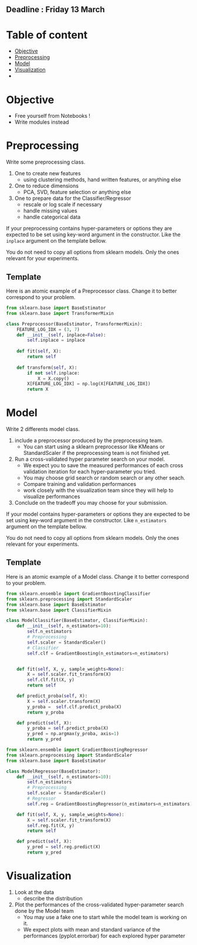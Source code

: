 
## Deadline : Friday 13 March

# Table of content

* [Objective](#objective)
* [Preprocessing](#Preprocessing)
* [Model](#Model)
* [Visualization](#Visualization)
* 

# Objective

- Free yourself from Notebooks !
- Write modules instead


# Preprocessing

Write some preprocessing class.

1. One to create new features
     - using clustering methods, hand written features, or anything else
1. One to reduce dimensions
    - PCA, SVD, feature selection or anything else
1. One to prepare data for the Classifier/Regressor
    - rescale or log scale if necessary
    - handle missing values
    - handle categorical data


If your preprocessing contains hyper-parameters or options they are expected to be set using key-word argument in the constructor. Like the `inplace` argument on the template bellow.

You do not need to copy all options from sklearn models. Only the ones relevant for your experiments.

## Template


Here is an atomic example of a Preprocessor class.
Change it to better correspond to your problem.


```python
from sklearn.base import BaseEstimator
from sklearn.base import TransformerMixin

class Preprocessor(BaseEstimator, TransformerMixin):
    FEATURE_LOG_IDX = (3, 7)
    def __init__(self, inplace=False):
        self.inplace = inplace
    
    def fit(self, X):
        return self
    
    def transform(self, X):
        if not self.inplace:
            X = X.copy()
        X[FEATURE_LOG_IDX] = np.log(X[FEATURE_LOG_IDX])
        return X

```

# Model

Write 2 differents model class.

1. include a preprocessor produced by the preprocessing team.
    - You can start using a sklearn preprocessor like KMeans or StandardScaler if the preprocessing team is not finished yet.
1. Run a cross-validated hyper parameter search on your model.
    - We expect you to save the measured performances of each cross validation iteration for each hyper-parameter you tried.
    - You may choose grid search or random search or any other seach.
    - Compare training and validation performances
    - work closely with the visualization team since they will help to visualize performances
1. Conclude on the tradeoff you may choose for your submission.

If your model contains hyper-parameters or options they are expected to be set using key-word argument in the constructor. Like `n_estimators` argument on the template bellow.

You do not need to copy all options from sklearn models. Only the ones relevant for your experiments.

## Template

Here is an atomic example of a Model class.
Change it to better correspond to your problem.


```python
from sklearn.ensemble import GradientBoostingClassifier
from sklearn.preprocessing import StandardScaler
from sklearn.base import BaseEstimator
from sklearn.base import ClassifierMixin

class ModelClassifier(BaseEstimator, ClassifierMixin):
    def __init__(self, n_estimators=10):
        self.n_estimators
        # Preprocessing
        self.scaler = StandardScaler()
        # Classifier
        self.clf = GradientBoosting(n_estimators=n_estimators)


    def fit(self, X, y, sample_weights=None):
        X = self.scaler.fit_transform(X)
        self.clf.fit(X, y)
        return self

    def predict_proba(self, X):
        X = self.scaler.transform(X)
        y_proba =  self.clf.predict_proba(X)
        return y_proba

    def predict(self, X):
        y_proba = self.predict_proba(X)
        y_pred = np.argmax(y_proba, axis=1)
        return y_pred

```


```python
from sklearn.ensemble import GradientBoostingRegressor
from sklearn.preprocessing import StandardScaler
from sklearn.base import BaseEstimator

class ModelRegressor(BaseEstimator):
    def __init__(self, n_estimators=10):
        self.n_estimators
        # Preprocessing
        self.scaler = StandardScaler()
        # Regressor
        self.reg = GradientBoostingRegressor(n_estimators=n_estimators)

    def fit(self, X, y, sample_weights=None):
        X = self.scaler.fit_transform(X)
        self.reg.fit(X, y)
        return self

    def predict(self, X):
        y_pred = self.reg.predict(X)
        return y_pred

```

# Visualization

1. Look at the data
    - describe the distribution
1. Plot the performances of the cross-validated hyper-parameter search done by the Model team
    - You may use a fake one to start while the model team is working on it.
    - We expect plots with mean and standard variance of the performances (pyplot.errorbar) for each explored hyper parameter

